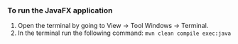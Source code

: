 ### To run the JavaFX application

1. Open the terminal by going to View -> Tool Windows -> Terminal.
2. In the terminal run the following command: ```mvn clean compile exec:java```




